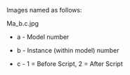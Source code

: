 Images named as follows:

Ma_b.c.jpg

- a - Model number

- b - Instance (within model) number

- c - 1 = Before Script, 2 = After Script
